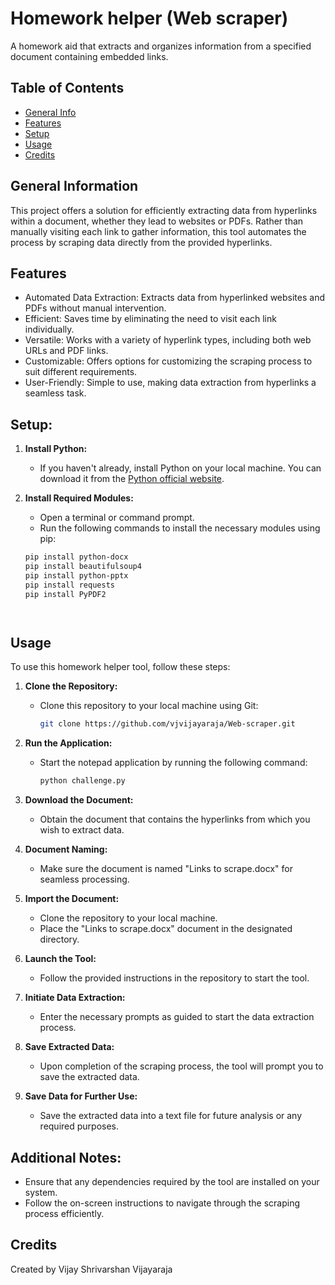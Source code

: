 # Homework helper (Web scraper)
A homework aid that extracts and organizes information from a specified document containing embedded links.

## Table of Contents
* [General Info](#general-information)
* [Features](#features)
* [Setup](#setup)
* [Usage](#usage)
* [Credits](#credits)


## General Information
This project offers a solution for efficiently extracting data from hyperlinks within a document, whether they lead to websites or PDFs. Rather than manually visiting each link to gather information, this tool automates the process by scraping data directly from the provided hyperlinks.



## Features
* Automated Data Extraction: Extracts data from hyperlinked websites and PDFs without manual intervention.
* Efficient: Saves time by eliminating the need to visit each link individually.
* Versatile: Works with a variety of hyperlink types, including both web URLs and PDF links.
* Customizable: Offers options for customizing the scraping process to suit different requirements.
* User-Friendly: Simple to use, making data extraction from hyperlinks a seamless task.




## Setup:

1. **Install Python:**
   - If you haven't already, install Python on your local machine. You can download it from the [Python official website](https://www.python.org/).

2. **Install Required Modules:**
   - Open a terminal or command prompt.
   - Run the following commands to install the necessary modules using pip:

   ```bash
   pip install python-docx
   pip install beautifulsoup4
   pip install python-pptx
   pip install requests
   pip install PyPDF2




## Usage

To use this homework helper tool, follow these steps:

1. **Clone the Repository:**
   - Clone this repository to your local machine using Git:
     ```bash
     git clone https://github.com/vjvijayaraja/Web-scraper.git
     ```
2. **Run the Application:**
   - Start the notepad application by running the following command:
     ```bash
     python challenge.py
     ```

3. **Download the Document:**
   - Obtain the document that contains the hyperlinks from which you wish to extract data.

4. **Document Naming:**
   - Make sure the document is named "Links to scrape.docx" for seamless processing.

5. **Import the Document:**
   - Clone the repository to your local machine.
   - Place the "Links to scrape.docx" document in the designated directory.

6. **Launch the Tool:**
   - Follow the provided instructions in the repository to start the tool.

7. **Initiate Data Extraction:**
   - Enter the necessary prompts as guided to start the data extraction process.

8. **Save Extracted Data:**
   - Upon completion of the scraping process, the tool will prompt you to save the extracted data.

9. **Save Data for Further Use:**
   - Save the extracted data into a text file for future analysis or any required purposes.

## Additional Notes:
* Ensure that any dependencies required by the tool are installed on your system.
* Follow the on-screen instructions to navigate through the scraping process efficiently.


## Credits
Created by Vijay Shrivarshan Vijayaraja  

